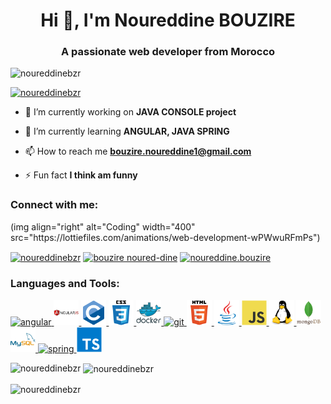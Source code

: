 <h1 align="center">Hi 👋, I'm Noureddine BOUZIRE</h1>
<h3 align="center">A passionate web developer from Morocco</h3>

<p align="left"> <img src="https://komarev.com/ghpvc/?username=noureddinebzr&label=Profile%20views&color=0e75b6&style=flat" alt="noureddinebzr" /> </p>

<p align="left"> <a href="https://twitter.com/noureddinebzr" target="blank"><img src="https://img.shields.io/twitter/follow/noureddinebzr?logo=twitter&style=for-the-badge" alt="noureddinebzr" /></a> </p>

- 🔭 I’m currently working on **JAVA CONSOLE project**

- 🌱 I’m currently learning **ANGULAR, JAVA SPRING**

- 📫 How to reach me **bouzire.noureddine1@gmail.com**

- ⚡ Fun fact **I think am funny**

<h3 align="left">Connect with me:</h3>
(img align="right" alt="Coding" width="400" src="https://lottiefiles.com/animations/web-development-wPWwuRFmPs")
<p align="left">
<a href="https://twitter.com/noureddinebzr" target="blank"><img align="center" src="https://raw.githubusercontent.com/rahuldkjain/github-profile-readme-generator/master/src/images/icons/Social/twitter.svg" alt="noureddinebzr" height="30" width="40" /></a>
<a href="https://linkedin.com/in/bouzire noured-dine" target="blank"><img align="center" src="https://raw.githubusercontent.com/rahuldkjain/github-profile-readme-generator/master/src/images/icons/Social/linked-in-alt.svg" alt="bouzire noured-dine" height="30" width="40" /></a>
<a href="https://instagram.com/noureddine.bouzire" target="blank"><img align="center" src="https://raw.githubusercontent.com/rahuldkjain/github-profile-readme-generator/master/src/images/icons/Social/instagram.svg" alt="noureddine.bouzire" height="30" width="40" /></a>
</p>

<h3 align="left">Languages and Tools:</h3>
<p align="left"> <a href="https://angular.io" target="_blank" rel="noreferrer"> <img src="https://angular.io/assets/images/logos/angular/angular.svg" alt="angular" width="40" height="40"/> </a> <a href="https://angular.io" target="_blank" rel="noreferrer"> <img src="https://raw.githubusercontent.com/devicons/devicon/master/icons/angularjs/angularjs-original-wordmark.svg" alt="angularjs" width="40" height="40"/> </a> <a href="https://www.cprogramming.com/" target="_blank" rel="noreferrer"> <img src="https://raw.githubusercontent.com/devicons/devicon/master/icons/c/c-original.svg" alt="c" width="40" height="40"/> </a> <a href="https://www.w3schools.com/css/" target="_blank" rel="noreferrer"> <img src="https://raw.githubusercontent.com/devicons/devicon/master/icons/css3/css3-original-wordmark.svg" alt="css3" width="40" height="40"/> </a> <a href="https://www.docker.com/" target="_blank" rel="noreferrer"> <img src="https://raw.githubusercontent.com/devicons/devicon/master/icons/docker/docker-original-wordmark.svg" alt="docker" width="40" height="40"/> </a> <a href="https://git-scm.com/" target="_blank" rel="noreferrer"> <img src="https://www.vectorlogo.zone/logos/git-scm/git-scm-icon.svg" alt="git" width="40" height="40"/> </a> <a href="https://www.w3.org/html/" target="_blank" rel="noreferrer"> <img src="https://raw.githubusercontent.com/devicons/devicon/master/icons/html5/html5-original-wordmark.svg" alt="html5" width="40" height="40"/> </a> <a href="https://www.java.com" target="_blank" rel="noreferrer"> <img src="https://raw.githubusercontent.com/devicons/devicon/master/icons/java/java-original.svg" alt="java" width="40" height="40"/> </a> <a href="https://developer.mozilla.org/en-US/docs/Web/JavaScript" target="_blank" rel="noreferrer"> <img src="https://raw.githubusercontent.com/devicons/devicon/master/icons/javascript/javascript-original.svg" alt="javascript" width="40" height="40"/> </a> <a href="https://www.linux.org/" target="_blank" rel="noreferrer"> <img src="https://raw.githubusercontent.com/devicons/devicon/master/icons/linux/linux-original.svg" alt="linux" width="40" height="40"/> </a> <a href="https://www.mongodb.com/" target="_blank" rel="noreferrer"> <img src="https://raw.githubusercontent.com/devicons/devicon/master/icons/mongodb/mongodb-original-wordmark.svg" alt="mongodb" width="40" height="40"/> </a> <a href="https://www.mysql.com/" target="_blank" rel="noreferrer"> <img src="https://raw.githubusercontent.com/devicons/devicon/master/icons/mysql/mysql-original-wordmark.svg" alt="mysql" width="40" height="40"/> </a> <a href="https://spring.io/" target="_blank" rel="noreferrer"> <img src="https://www.vectorlogo.zone/logos/springio/springio-icon.svg" alt="spring" width="40" height="40"/> </a> <a href="https://www.typescriptlang.org/" target="_blank" rel="noreferrer"> <img src="https://raw.githubusercontent.com/devicons/devicon/master/icons/typescript/typescript-original.svg" alt="typescript" width="40" height="40"/> </a> </p>

<p><img align="left" src="https://github-readme-stats.vercel.app/api/top-langs?username=noureddinebzr&show_icons=true&locale=en&layout=compact" alt="noureddinebzr" /></p>

<p>&nbsp;<img align="center" src="https://github-readme-stats.vercel.app/api?username=noureddinebzr&show_icons=true&locale=en" alt="noureddinebzr" /></p>

<p><img align="center" src="https://github-readme-streak-stats.herokuapp.com/?user=noureddinebzr&" alt="noureddinebzr" /></p>
